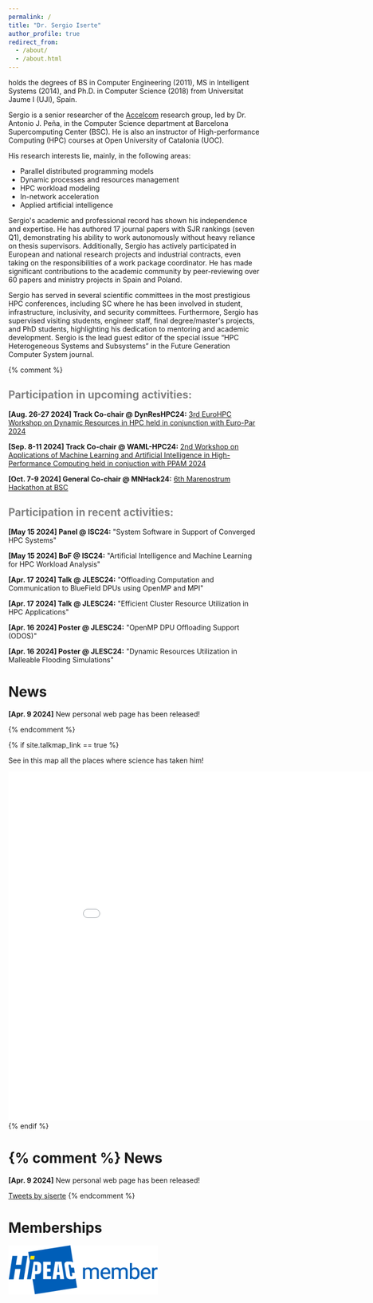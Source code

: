 ```yaml
---
permalink: /
title: "Dr. Sergio Iserte"
author_profile: true
redirect_from: 
  - /about/
  - /about.html
---
```


<p>holds the degrees of BS in Computer Engineering (2011), MS in Intelligent Systems (2014), and Ph.D. in Computer Science (2018) from Universitat Jaume I (UJI), Spain.</p>

<p>Sergio is a senior researcher of the <a href="https://www.bsc.es/discover-bsc/organisation/scientific-structure/accelerators-and-communications-hpc">Accelcom</a> research group, led by Dr. Antonio J. Peña, in the Computer Science department at Barcelona Supercomputing Center (BSC).
He is also an instructor of High-performance Computing (HPC) courses at Open University of Catalonia (UOC).</p>

<p>His research interests lie, mainly, in the following areas:</p>
<ul>
<li>Parallel distributed programming models</li>
<li>Dynamic processes and resources management</li>
<li>HPC workload modeling</li>
<li>In-network acceleration</li>
<li>Applied artificial intelligence</li>
</ul>

<p>Sergio's academic and professional record has shown his independence and expertise. He has authored 17 journal papers with SJR rankings (seven Q1), demonstrating his ability to work autonomously without heavy reliance on thesis supervisors. Additionally, Sergio has actively participated in European and national research projects and industrial contracts, even taking on the responsibilities of a work package coordinator. He has made significant contributions to the academic community by peer-reviewing over 60 papers and ministry projects in Spain and Poland.</p> 

<p>Sergio has served in several scientific committees in the most prestigious HPC conferences, including SC where he has been involved in student, infrastructure, inclusivity, and security committees. Furthermore, Sergio has supervised visiting students, engineer staff, final degree/master's projects, and  PhD students, highlighting his dedication to mentoring and academic development. Sergio is the lead guest editor of the special issue “HPC Heterogeneous Systems and Subsystems” in the Future Generation Computer System journal.</p>

{% comment %}
<h2 style="color:gray;">Participation in upcoming activities:</h2>
<p><strong>[Aug. 26-27 2024] Track Co-chair @ DynResHPC24:</strong> <a href="https://eventos.uc3m.es/112131/detail/3rd-eurohpc-workshop-on-dynamic-resources-in-hpc.html">3rd EuroHPC Workshop on Dynamic Resources in HPC held in conjunction with Euro-Par 2024</a></p>
<p><strong>[Sep. 8-11 2024] Track Co-chair @ WAML-HPC24:</strong> <a href="https://sites.google.com/uji.es/waml-hpc22/home">2nd  Workshop on Applications of
Machine Learning and Artificial Intelligence in High-Performance Computing held in conjuction with PPAM 2024</a></p>
<p><strong>[Oct. 7-9 2024] General Co-chair @ MNHack24:</strong> <a href="www.bsc.es/MNHack_24">6th Marenostrum Hackathon at BSC</a></p>

<h2 style="color:gray;">Participation in recent activities:</h2>

<p><strong>[May 15 2024] Panel @ ISC24:</strong> "System Software in Support of Converged HPC Systems"</p>
<p><strong>[May 15 2024] BoF @ ISC24:</strong> "Artificial Intelligence and Machine Learning for HPC Workload Analysis"</p>
<p><strong>[Apr. 17 2024] Talk @ JLESC24:</strong> "Offloading Computation and Communication to BlueField DPUs using OpenMP and MPI"</p>
<p><strong>[Apr. 17 2024] Talk @ JLESC24:</strong> "Efficient Cluster Resource Utilization in HPC Applications"</p>
<p><strong>[Apr. 16 2024] Poster @ JLESC24:</strong> "OpenMP DPU Offloading Support (ODOS)"</p>
<p><strong>[Apr. 16 2024] Poster @ JLESC24:</strong> "Dynamic Resources Utilization in Malleable Flooding Simulations"</p>

News
======
<p><strong>[Apr. 9 2024]</strong> New personal web page has been released!</p>
{% endcomment %}

{% if site.talkmap_link == true %}
<p>See in this map all the places where science has taken him!</p>
<iframe src="/talkmap/map.html" height="700" width="900" style="border:none;"></iframe>
{% endif %}

{% comment %}
News
======
<p><strong>[Apr. 9 2024]</strong> New personal web page has been released!</p>

<a class="twitter-timeline" href="https://twitter.com/siserte?ref_src=twsrc%5Etfw">Tweets by siserte</a> <script async src="https://platform.twitter.com/widgets.js" charset="utf-8"></script>
{% endcomment %}

Memberships
======
<img src="images/hipeac.png" alt="hipeac membership logo" width="300">
